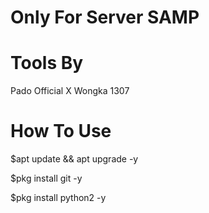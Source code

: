 # Only For Server SAMP

# Tools By
Pado Official X Wongka 1307

# How To Use
$apt update && apt upgrade -y

$pkg install git -y

$pkg install python2 -y
